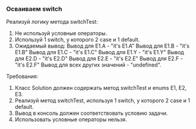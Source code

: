 
### Осваиваем switch

Реализуй логику метода switchTest:
1. Не используй условные операторы.
2. Используй 1 switch, у которого 2 case и 1 default.
3. Ожидаемый вывод:
Вывод для E1.A - &quot;it&#39;s E1.A&quot;
Вывод для E1.B - &quot;it&#39;s E1.B&quot;
Вывод для E1.C - &quot;it&#39;s E1.C&quot;
Вывод для E1.Y - &quot;it&#39;s E1.Y&quot;
Вывод для E2.D - &quot;it&#39;s E2.D&quot;
Вывод для E2.E - &quot;it&#39;s E2.E&quot;
Вывод для E2.F - &quot;it&#39;s E2.F&quot;
Вывод для всех других значений - &quot;undefined&quot;.


Требования:
1.	Класс Solution должен содержать метод switchTest и enums E1, E2, E3.
2.	Реализуй метод switchTest, используя 1 switch, у которого 2 case и 1 default.
3.	Вывод в консоль должен соответствовать условию задачи.
4.	Использовать условные операторы нельзя.


